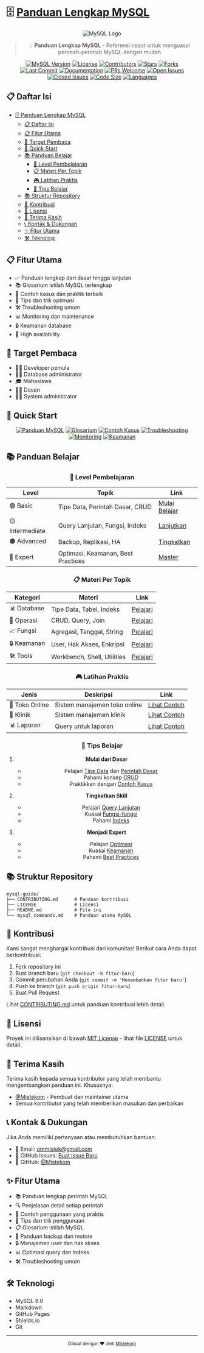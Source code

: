 # 🗄️ [Panduan Lengkap MySQL](mysql_commands.md)

<div align="center">

![MySQL Logo](https://www.mysql.com/common/logos/logo-mysql-170x115.png)

> 💡 **Panduan Lengkap MySQL** - Referensi cepat untuk menguasai perintah-perintah MySQL dengan mudah

[![MySQL Version](https://img.shields.io/badge/MySQL-8.0-blue)](https://www.mysql.com/)
[![License](https://img.shields.io/badge/License-MIT-green)](LICENSE)
[![Contributors](https://img.shields.io/badge/Contributors-Welcome-orange)](CONTRIBUTING.md)
[![Stars](https://img.shields.io/github/stars/Mistekom/mysql_command?style=social)](https://github.com/Mistekom/mysql_command/stargazers)
[![Forks](https://img.shields.io/github/forks/Mistekom/mysql_command?style=social)](https://github.com/Mistekom/mysql_command/network/members)
[![Last Commit](https://img.shields.io/github/last-commit/Mistekom/mysql_command)](https://github.com/Mistekom/mysql_command/commits)
[![Documentation](https://img.shields.io/badge/Documentation-Complete-brightgreen)](mysql_commands.md)
[![PRs Welcome](https://img.shields.io/badge/PRs-welcome-brightgreen.svg)](CONTRIBUTING.md)
[![Open Issues](https://img.shields.io/github/issues/Mistekom/mysql_command)](https://github.com/Mistekom/mysql_command/issues)
[![Closed Issues](https://img.shields.io/github/issues-closed/Mistekom/mysql_command)](https://github.com/Mistekom/mysql_command/issues?q=is%3Aissue+is%3Aclosed)
[![Code Size](https://img.shields.io/github/languages/code-size/Mistekom/mysql_command)](https://github.com/Mistekom/mysql_command)
[![Languages](https://img.shields.io/github/languages/top/Mistekom/mysql_command)](https://github.com/Mistekom/mysql_command)

</div>

## 📋 Daftar Isi
- [🗄️ Panduan Lengkap MySQL](#️-panduan-lengkap-mysql)
  - [📋 Daftar Isi](#-daftar-isi)
  - [📋 Fitur Utama](#-fitur-utama)
  - [🎯 Target Pembaca](#-target-pembaca)
  - [🚀 Quick Start](#-quick-start)
  - [📚 Panduan Belajar](#-panduan-belajar)
    - [🎯 Level Pembelajaran](#-level-pembelajaran)
    - [📋 Materi Per Topik](#-materi-per-topik)
    - [🎮 Latihan Praktis](#-latihan-praktis)
    - [📝 Tips Belajar](#-tips-belajar)
  - [📚 Struktur Repository](#-struktur-repository)
  - [🤝 Kontribusi](#-kontribusi)
  - [📝 Lisensi](#-lisensi)
  - [🙏 Terima Kasih](#-terima-kasih)
  - [📞 Kontak \& Dukungan](#-kontak--dukungan)
  - [✨ Fitur Utama](#-fitur-utama-1)
  - [🛠️ Teknologi](#️-teknologi)

## 📋 Fitur Utama
- ✅ Panduan lengkap dari dasar hingga lanjutan
- 📚 Glosarium istilah MySQL terlengkap
- 🎯 Contoh kasus dan praktik terbaik
- 🔧 Tips dan trik optimasi
- 🛠️ Troubleshooting umum
- 📊 Monitoring dan maintenance
- 🔒 Keamanan database
- 🚀 High availability

## 🎯 Target Pembaca
- 👨‍💻 Developer pemula
- 👩‍💻 Database administrator
- 🎓 Mahasiswa
- 👨‍🏫 Dosen
- 👨‍🔧 System administrator

## 🚀 Quick Start

<div align="center">

[![Panduan MySQL](https://img.shields.io/badge/📖-Panduan_MySQL-blue)](mysql_commands.md)
[![Glosarium](https://img.shields.io/badge/📚-Glosarium-green)](mysql_commands.md#23--glosarium-istilah-mysql)
[![Contoh Kasus](https://img.shields.io/badge/🎯-Contoh_Kasus-orange)](mysql_commands.md#13--contoh-kasus-sederhana)
[![Troubleshooting](https://img.shields.io/badge/🔧-Troubleshooting-red)](mysql_commands.md#26--troubleshooting-lanjutan)
[![Monitoring](https://img.shields.io/badge/📊-Monitoring-purple)](mysql_commands.md#25--monitoring-dan-performance-tuning)
[![Keamanan](https://img.shields.io/badge/🔒-Keamanan-yellow)](mysql_commands.md#21--keamanan-database)

</div>

## 📚 Panduan Belajar

<div align="center">

### 🎯 Level Pembelajaran

| Level | Topik | Link |
|-------|-------|------|
| 🟢 Basic | Tipe Data, Perintah Dasar, CRUD | [Mulai Belajar](mysql_commands.md#3--tipe-data) |
| 🟡 Intermediate | Query Lanjutan, Fungsi, Indeks | [Lanjutkan](mysql_commands.md#7--query-lanjutan) |
| 🟠 Advanced | Backup, Replikasi, HA | [Tingkatkan](mysql_commands.md#13--backup-dan-restore) |
| 🔴 Expert | Optimasi, Keamanan, Best Practices | [Master](mysql_commands.md#19--optimasi-query) |

### 📋 Materi Per Topik

| Kategori | Materi | Link |
|----------|--------|------|
| 📊 Database | Tipe Data, Tabel, Indeks | [Pelajari](mysql_commands.md#3--tipe-data) |
| 🔄 Operasi | CRUD, Query, Join | [Pelajari](mysql_commands.md#6--operasi-data-crud) |
| 📈 Fungsi | Agregasi, Tanggal, String | [Pelajari](mysql_commands.md#8--fungsi-agregasi) |
| 🔒 Keamanan | User, Hak Akses, Enkripsi | [Pelajari](mysql_commands.md#21--keamanan-database) |
| 🛠️ Tools | Workbench, Shell, Utilities | [Pelajari](mysql_commands.md#27-️-tools-dan-utilitas-mysql) |

### 🎮 Latihan Praktis

| Jenis | Deskripsi | Link |
|-------|-----------|------|
| 📱 Toko Online | Sistem manajemen toko online | [Lihat Contoh](mysql_commands.md#13--contoh-kasus-sederhana) |
| 🏥 Klinik | Sistem manajemen klinik | [Lihat Contoh](mysql_commands.md#13--contoh-kasus-sederhana) |
| 📊 Laporan | Query untuk laporan | [Lihat Contoh](mysql_commands.md#8--fungsi-agregasi) |

### 📝 Tips Belajar

1. **Mulai dari Dasar**
   - Pelajari [Tipe Data](mysql_commands.md#3--tipe-data) dan [Perintah Dasar](mysql_commands.md#4--perintah-dasar)
   - Pahami konsep [CRUD](mysql_commands.md#6--operasi-data-crud)
   - Praktikkan dengan [Contoh Kasus](mysql_commands.md#13--contoh-kasus-sederhana)

2. **Tingkatkan Skill**
   - Pelajari [Query Lanjutan](mysql_commands.md#7--query-lanjutan)
   - Kuasai [Fungsi-fungsi](mysql_commands.md#8--fungsi-agregasi)
   - Pahami [Indeks](mysql_commands.md#12--indeks)

3. **Menjadi Expert**
   - Pelajari [Optimasi](mysql_commands.md#19--optimasi-query)
   - Kuasai [Keamanan](mysql_commands.md#21--keamanan-database)
   - Pahami [Best Practices](mysql_commands.md#22--best-practices-pengembangan)

</div>

## 📚 Struktur Repository
```
mysql-guide/
├── CONTRIBUTING.md      # Panduan kontribusi
├── LICENSE              # Lisensi
├── README.md            # File ini
└── mysql_commands.md    # Panduan utama MySQL
```

## 🤝 Kontribusi

Kami sangat menghargai kontribusi dari komunitas! Berikut cara Anda dapat berkontribusi:

1. Fork repository ini
2. Buat branch baru (`git checkout -b fitur-baru`)
3. Commit perubahan Anda (`git commit -m 'Menambahkan fitur baru'`)
4. Push ke branch (`git push origin fitur-baru`)
5. Buat Pull Request

Lihat [CONTRIBUTING.md](CONTRIBUTING.md) untuk panduan kontribusi lebih detail.

## 📝 Lisensi

Proyek ini dilisensikan di bawah [MIT License](LICENSE) - lihat file [LICENSE](LICENSE) untuk detail.

## 🙏 Terima Kasih

Terima kasih kepada semua kontributor yang telah membantu mengembangkan panduan ini. Khususnya:

- [@Mistekom](https://github.com/Mistekom) - Pembuat dan maintainer utama
- Semua kontributor yang telah memberikan masukan dan perbaikan

## 📞 Kontak & Dukungan

Jika Anda memiliki pertanyaan atau membutuhkan bantuan:

- 📧 Email: ommistek@gmail.com
- 💬 GitHub Issues: [Buat Issue Baru](https://github.com/Mistekom/mysql_command/issues/new)
- 📱 GitHub: [@Mistekom](https://github.com/Mistekom)

## ✨ Fitur Utama

- 📚 Panduan lengkap perintah MySQL
- 🔍 Penjelasan detail setiap perintah
- 📝 Contoh penggunaan yang praktis
- 🎯 Tips dan trik penggunaan
- 📋 Glosarium istilah MySQL
- 🔄 Panduan backup dan restore
- 🔒 Manajemen user dan hak akses
- 📊 Optimasi query dan indeks
- 🛠️ Troubleshooting umum

## 🛠️ Teknologi

- MySQL 8.0
- Markdown
- GitHub Pages
- Shields.io
- Git

---

<div align="center">
  <sub>Dibuat dengan ❤️ oleh <a href="https://github.com/Mistekom">Mistekom</a></sub>
</div> 
